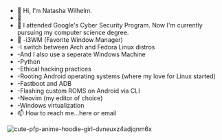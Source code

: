 - 👋 Hi, I’m Natasha Wilhelm. 
- 👀  
- 🌱 I attended Google's Cyber Security Program. Now I'm currently pursuing my computer science degree.
- 💞️ -i3WM (Favorite Window Manager)
-    -I switch between Arch and Fedora Linux distros
-    -And I also use a seperate Windows Machine
-    -Python
-    -Ethical hacking practices
-    -Rooting Android operating systems (where my love for Linux started)
-    -Fastboot and ADB
-    -Flashing custom ROMS on Android via CLI
-    -Neovim (my editor of choice)
-    -Windows virtualization 
- 📫 How to reach me...here or email


<!---
Ndub40/Ndub40 is a ✨ special ✨ repository because its `README.md` (this file) appears on your GitHub profile.
You can click the Preview link to take a look at your changes.
--->
![cute-pfp-anime-hoodie-girl-dvneuxz4adjqnm6x](https://github.com/NDub40/Ndub40/assets/96153503/ea07b92b-66f7-4b5a-a74f-249182e26252)
